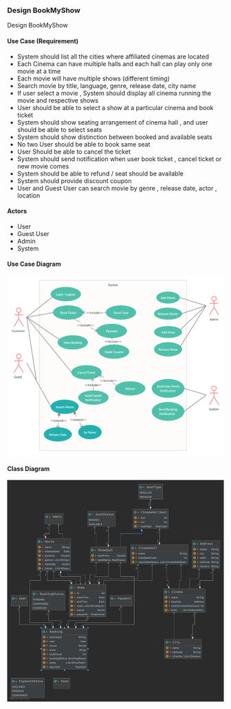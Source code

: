 ### Design BookMyShow

Design BookMyShow

#### Use Case (Requirement)

<ul>

  <li>
    System should list all the cities where affiliated cinemas are located
  </li>
  <li>
    Each Cinema can have multiple halls and each hall can play only one
    movie at a time
  </li>
  <li>
    Each movie will have multiple shows (different timing)
  </li>
  <li>
    Search movie by title, language, genre, release date, city name
  </li>
  <li>
    If user select a movie , System should display all cinema running the
    movie and respective shows
  </li>
  <li>
    User should be able to select a show at a particular cinema and book
    ticket
  </li>
  <li>
    System should show seating arrangement of cinema hall , and user should be able to select seats
  </li>
  <li>
    System should show distinction between booked and available seats
  </li>
  <li>
    No two User should be able to book same seat
  </li>
  <li>User Should be able to cancel the ticket</li>
  <li>
    System should send notification when user book ticket , cancel ticket or new movie comes
  </li>
  <li>
    System should be able to refund / seat should be available
  </li>
  <li>
    System should provide discount coupon
  </li>
  <li>
    User and Guest User can search movie by genre , release date, actor ,
    location
  </li>
</ul>

#### Actors

<ul>
  <li>User</li>
  <li>Guest User</li>
  <li>Admin</li>
  <li>System</li>       
</ul>

#### Use Case Diagram
<img src="./Design%20BookMyShow.png" alt="Use Case Diagram">

#### Class Diagram 
<img src="./uml.png" alt="Class Diagram">